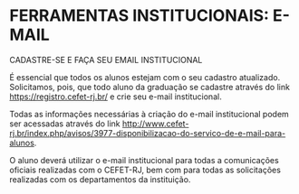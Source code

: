 # FERRAMENTAS INSTITUCIONAIS: E-MAIL

CADASTRE-SE E FAÇA SEU EMAIL INSTITUCIONAL

É essencial que todos os alunos estejam com o seu cadastro atualizado. Solicitamos, pois, que todo aluno da graduação se cadastre através do link  https://registro.cefet-rj.br/ e crie seu e-mail institucional.

Todas as informações necessárias à criação do e-mail institucional podem ser acessadas através do link  http://www.cefet-rj.br/index.php/avisos/3977-disponibilizacao-do-servico-de-e-mail-para-alunos.

O aluno deverá utilizar o e-mail institucional para todas a comunicações oficiais realizadas com o CEFET-RJ, bem com para todas as solicitações realizadas com os departamentos da instituição.
